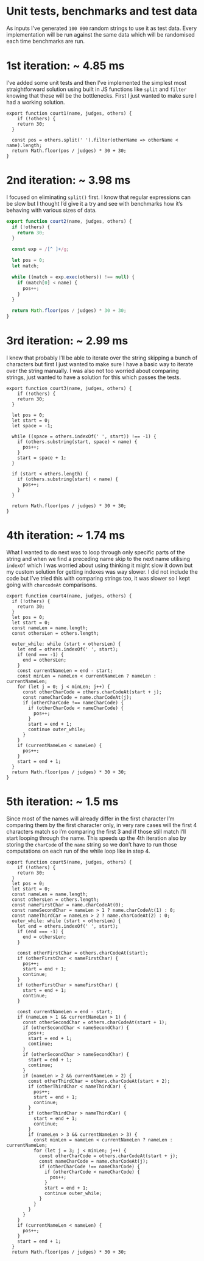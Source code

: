 # Unit tests, benchmarks and test data

As inputs I’ve generated `100 000` random strings to use it as test data. Every implementation will be run against the same data which will be randomised each time benchmarks are run.

# 1st iteration: ~ 4.85 ms

I’ve added some unit tests and then I’ve implemented the simplest most straightforward solution using built in JS functions like `split` and `filter` knowing that these will be the bottlenecks. First I just wanted to make sure I had a working solution.

```
export function court1(name, judges, others) {
	if (!others) {
    return 30;
  }

  const pos = others.split(' ').filter(otherName => otherName < name).length;
  return Math.floor(pos / judges) * 30 + 30;
}
```

# 2nd iteration: ~ 3.98 ms

I focused on eliminating `split()` first. I know that regular expressions can be slow but I thought I’d give it a try and see with benchmarks how it’s behaving with various sizes of data.

```jsx
export function court2(name, judges, others) {
  if (!others) {
    return 30;
  }

  const exp = /[^ ]+/g;

  let pos = 0;
  let match;

  while ((match = exp.exec(others)) !== null) {
    if (match[0] < name) {
      pos++;
    }
  }

  return Math.floor(pos / judges) * 30 + 30;
}
```

# 3rd iteration: ~ 2.99 ms

I knew that probably I’ll be able to iterate over the string skipping a bunch of characters but first I just wanted to make sure I have a basic way to iterate over the string manually. I was also not too worried about comparing strings, just wanted to have a solution for this which passes the tests.

```
export function court3(name, judges, others) {
	if (!others) {
    return 30;
  }

  let pos = 0;
  let start = 0;
  let space = -1;

  while ((space = others.indexOf(' ', start)) !== -1) {
    if (others.substring(start, space) < name) {
      pos++;
    }
    start = space + 1;
  }

  if (start < others.length) {
    if (others.substring(start) < name) {
      pos++;
    }
  }

  return Math.floor(pos / judges) * 30 + 30;
}
```

# 4th iteration: ~ 1.74 ms

What I wanted to do next was to loop through only specific parts of the string and when we find a preceding name skip to the next name utilising `indexOf` which I was worried about using thinking it might slow it down but my custom solution for getting indexes was way slower. I did not include the code but I’ve tried this with comparing strings too, it was slower so I kept going with `charcodeAt` comparisons.

```
export function court4(name, judges, others) {
  if (!others) {
    return 30;
  }
  let pos = 0;
  let start = 0;
  const nameLen = name.length;
  const othersLen = others.length;

  outer_while: while (start < othersLen) {
    let end = others.indexOf(' ', start);
    if (end === -1) {
      end = othersLen;
    }
    const currentNameLen = end - start;
    const minLen = nameLen < currentNameLen ? nameLen : currentNameLen;
    for (let j = 0; j < minLen; j++) {
      const otherCharCode = others.charCodeAt(start + j);
      const nameCharCode = name.charCodeAt(j);
      if (otherCharCode !== nameCharCode) {
        if (otherCharCode < nameCharCode) {
          pos++;
        }
        start = end + 1;
        continue outer_while;
      }
    }
    if (currentNameLen < nameLen) {
      pos++;
    }
    start = end + 1;
  }
  return Math.floor(pos / judges) * 30 + 30;
}
```

# 5th iteration: ~ 1.5 ms

Since most of the names will already differ in the first character I’m comparing them by the first character only, in very rare cases will the first 4 characters match so I’m comparing the first 3 and if those still match I’ll start looping through the name. This speeds up the 4th iteration also by storing the `charCode` of the `name` string so we don’t have to run those computations on each run of the while loop like in step 4.

```
export function court5(name, judges, others) {
	if (!others) {
    return 30;
  }
  let pos = 0;
  let start = 0;
  const nameLen = name.length;
  const othersLen = others.length;
  const nameFirstChar = name.charCodeAt(0);
  const nameSecondChar = nameLen > 1 ? name.charCodeAt(1) : 0;
  const nameThirdCar = nameLen > 2 ? name.charCodeAt(2) : 0;
  outer_while: while (start < othersLen) {
    let end = others.indexOf(' ', start);
    if (end === -1) {
      end = othersLen;
    }

    const otherFirstChar = others.charCodeAt(start);
    if (otherFirstChar < nameFirstChar) {
      pos++;
      start = end + 1;
      continue;
    }
    if (otherFirstChar > nameFirstChar) {
      start = end + 1;
      continue;
    }

    const currentNameLen = end - start;
    if (nameLen > 1 && currentNameLen > 1) {
      const otherSecondChar = others.charCodeAt(start + 1);
      if (otherSecondChar < nameSecondChar) {
        pos++;
        start = end + 1;
        continue;
      }
      if (otherSecondChar > nameSecondChar) {
        start = end + 1;
        continue;
      }
      if (nameLen > 2 && currentNameLen > 2) {
        const otherThirdChar = others.charCodeAt(start + 2);
        if (otherThirdChar < nameThirdCar) {
          pos++;
          start = end + 1;
          continue;
        }
        if (otherThirdChar > nameThirdCar) {
          start = end + 1;
          continue;
        }
        if (nameLen > 3 && currentNameLen > 3) {
          const minLen = nameLen < currentNameLen ? nameLen : currentNameLen;
          for (let j = 3; j < minLen; j++) {
            const otherCharCode = others.charCodeAt(start + j);
            const nameCharCode = name.charCodeAt(j);
            if (otherCharCode !== nameCharCode) {
              if (otherCharCode < nameCharCode) {
                pos++;
              }
              start = end + 1;
              continue outer_while;
            }
          }
        }
      }
    }
    if (currentNameLen < nameLen) {
      pos++;
    }
    start = end + 1;
  }
  return Math.floor(pos / judges) * 30 + 30;
```

